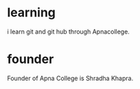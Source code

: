 # learning
i learn git and git hub through Apnacollege.
# founder
Founder of Apna College is Shradha Khapra.


